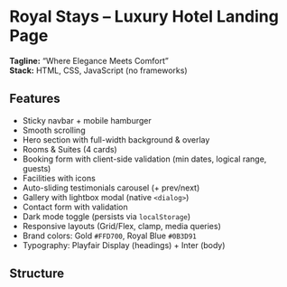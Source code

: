 # Royal Stays – Luxury Hotel Landing Page

**Tagline:** “Where Elegance Meets Comfort”  
**Stack:** HTML, CSS, JavaScript (no frameworks)

## Features
- Sticky navbar + mobile hamburger
- Smooth scrolling
- Hero section with full-width background & overlay
- Rooms & Suites (4 cards)
- Booking form with client-side validation (min dates, logical range, guests)
- Facilities with icons
- Auto-sliding testimonials carousel (+ prev/next)
- Gallery with lightbox modal (native `<dialog>`)
- Contact form with validation
- Dark mode toggle (persists via `localStorage`)
- Responsive layouts (Grid/Flex, clamp, media queries)
- Brand colors: Gold `#FFD700`, Royal Blue `#0B3D91`
- Typography: Playfair Display (headings) + Inter (body)

## Structure
